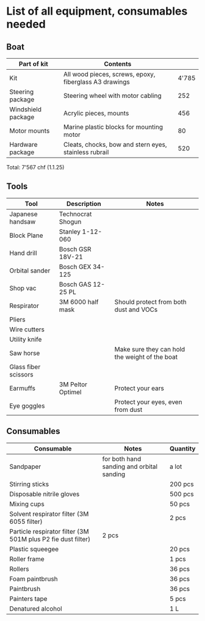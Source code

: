 # List of all equipment, consumables needed

## Boat

| Part of kit | Contents |  |
| - | - | - | 
| Kit | All wood pieces, screws, epoxy, fiberglass A3 drawings | 4'785 |
| Steering package |  Steering wheel with motor cabling | 252 |
| Windshield package |  Acrylic pieces, mounts |456 |
| Motor mounts | Marine plastic blocks for mounting motor | 80 |
| Hardware package |  Cleats, chocks, bow and stern eyes, stainless rubrail |520 |

Total: 7'567 chf (1.1.25)

## Tools

| Tool | Description | Notes |
| - | - |  - | 
| Japanese handsaw | Technocrat Shogun |  |
| Block Plane | Stanley 1-12-060 |  |
| Hand drill | Bosch GSR 18V-21 |  |
| Orbital sander | Bosch GEX 34-125 |  |
| Shop vac | Bosch GAS 12-25 PL |  |
| Respirator | 3M 6000 half mask | Should protect from both dust and VOCs|
| Pliers |  |  |
| Wire cutters |  |  |
| Utility knife |  |  |
| Saw horse |  | Make sure they can hold the weight of the boat |
| Glass fiber scissors |  |  |
| Earmuffs | 3M Peltor Optimel | Protect your ears |
| Eye goggles |  | Protect your eyes, even from dust |


## Consumables

| Consumable | Notes | Quantity |
| - | - |  - | 
| Sandpaper | for both hand sanding and orbital sanding| a lot | 
| Stirring sticks |  | 200 pcs |
| Disposable nitrile gloves | | 500 pcs |
| Mixing cups |  | 50 pcs |
| Solvent respirator filter (3M 6055 filter) |  | 2 pcs |
| Particle respirator filter (3M 501M plus P2 fie dust filter) | 2 pcs |
| Plastic squeegee |  | 20 pcs |
| Roller frame |  | 1 pcs |
| Rollers |  | 36 pcs |
| Foam paintbrush |  | 36 pcs |
| Paintbrush |  | 36 pcs |
| Painters tape |  | 5 pcs |
| Denatured alcohol |  | 1 L |



